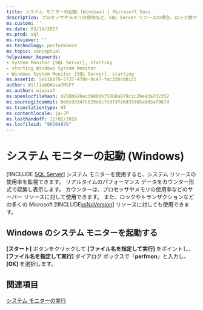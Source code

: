 ```yaml
---
title: システム モニターの起動 (Windows) | Microsoft Docs
description: プロセッサやメモリの使用など、SQL Server リソースの場合、ロック数やトランザクション数など、パフォーマンス データ カウンターをシステム モニターを使用して収集します。
ms.custom: ''
ms.date: 03/14/2017
ms.prod: sql
ms.reviewer: ''
ms.technology: performance
ms.topic: conceptual
helpviewer_keywords:
- System Monitor [SQL Server], starting
- starting Windows System Monitor
- Windows System Monitor [SQL Server], starting
ms.assetid: 5e51bb79-5737-470b-9c47-fac330c001c5
author: WilliamDAssafMSFT
ms.author: wiassaf
ms.openlocfilehash: d250b928ec36006b75068a879c1c29e43a7d2352
ms.sourcegitcommit: 0e0cd9347c029e0c7c9f3fe6d39985a6d3af967d
ms.translationtype: HT
ms.contentlocale: ja-JP
ms.lasthandoff: 12/02/2020
ms.locfileid: "96504976"
---
```

# <a name="start-system-monitor-windows"></a>システム モニターの起動 (Windows)
 [!INCLUDE [SQL Server](../../includes/applies-to-version/sqlserver.md)]
  システム モニターを使用すると、システム リソースの使用率を監視できます。 リアルタイムのパフォーマンス データをカウンター形式で収集し表示します。 カウンターは、プロセッサやメモリの使用率などのサーバー リソースに対して使用できます。 また、ロックやトランザクションなどの多くの Microsoft [!INCLUDE[ssNoVersion](../../includes/ssnoversion-md.md)] リソースに対しても使用できます。  
  
## <a name="start-system-monitor-in-windows"></a>Windows のシステム モニターを起動する  
  
**[スタート]** ボタンをクリックして **[ファイル名を指定して実行]** をポイントし、 **[ファイル名を指定して実行]** ダイアログ ボックスで「**perfmon**」と入力し、 **[OK]** を選択します。  
  
## <a name="see-also"></a>関連項目  
 [システム モニターの実行](../../relational-databases/performance-monitor/run-system-monitor.md)  
  
  
